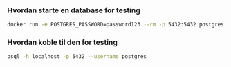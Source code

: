 ### Hvordan starte en database for testing
```sh
docker run -e POSTGRES_PASSWORD=password123 --rm -p 5432:5432 postgres
```

### Hvordan koble til den for testing
```sh
psql -h localhost -p 5432 --username postgres
```
